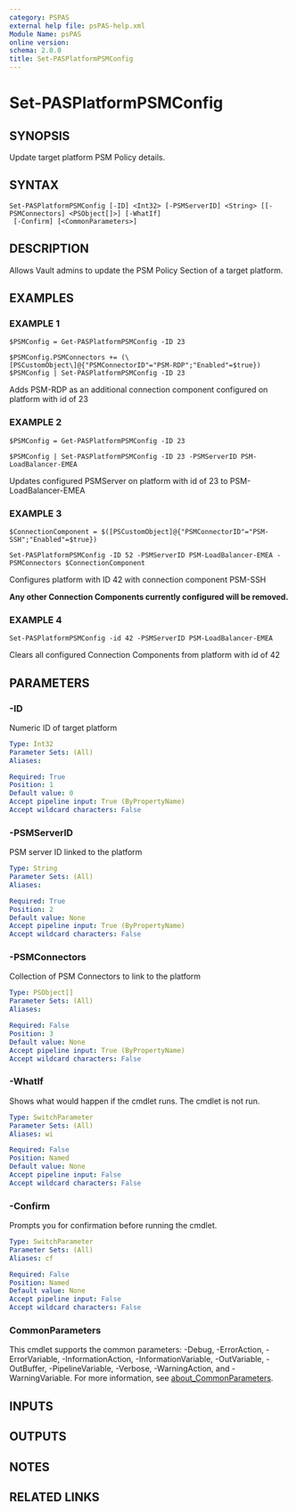 ```yaml
---
category: PSPAS
external help file: psPAS-help.xml
Module Name: psPAS
online version:
schema: 2.0.0
title: Set-PASPlatformPSMConfig
---
```


# Set-PASPlatformPSMConfig

## SYNOPSIS
Update target platform PSM Policy details.

## SYNTAX

```
Set-PASPlatformPSMConfig [-ID] <Int32> [-PSMServerID] <String> [[-PSMConnectors] <PSObject[]>] [-WhatIf]
 [-Confirm] [<CommonParameters>]
```

## DESCRIPTION
Allows Vault admins to update the PSM Policy Section of a target platform.

## EXAMPLES

### EXAMPLE 1
```
$PSMConfig = Get-PASPlatformPSMConfig -ID 23

$PSMConfig.PSMConnectors += (\[PSCustomObject\]@{"PSMConnectorID"="PSM-RDP";"Enabled"=$true})
$PSMConfig | Set-PASPlatformPSMConfig -ID 23
```
Adds PSM-RDP as an additional connection component configured on platform with id of 23

### EXAMPLE 2
```
$PSMConfig = Get-PASPlatformPSMConfig -ID 23

$PSMConfig | Set-PASPlatformPSMConfig -ID 23 -PSMServerID PSM-LoadBalancer-EMEA
```
Updates configured PSMServer on platform with id of 23 to PSM-LoadBalancer-EMEA

### EXAMPLE 3
```
$ConnectionComponent = $([PSCustomObject]@{"PSMConnectorID"="PSM-SSH";"Enabled"=$true})

Set-PASPlatformPSMConfig -ID 52 -PSMServerID PSM-LoadBalancer-EMEA -PSMConnectors $ConnectionComponent
```
Configures platform with ID 42 with connection component PSM-SSH

**Any other Connection Components currently configured will be removed.**

### EXAMPLE 4
```
Set-PASPlatformPSMConfig -id 42 -PSMServerID PSM-LoadBalancer-EMEA
```

Clears all configured Connection Components from platform with id of 42

## PARAMETERS

### -ID
Numeric ID of target platform

```yaml
Type: Int32
Parameter Sets: (All)
Aliases:

Required: True
Position: 1
Default value: 0
Accept pipeline input: True (ByPropertyName)
Accept wildcard characters: False
```

### -PSMServerID
PSM server ID linked to the platform

```yaml
Type: String
Parameter Sets: (All)
Aliases:

Required: True
Position: 2
Default value: None
Accept pipeline input: True (ByPropertyName)
Accept wildcard characters: False
```

### -PSMConnectors
Collection of PSM Connectors to link to the platform

```yaml
Type: PSObject[]
Parameter Sets: (All)
Aliases:

Required: False
Position: 3
Default value: None
Accept pipeline input: True (ByPropertyName)
Accept wildcard characters: False
```

### -WhatIf
Shows what would happen if the cmdlet runs.
The cmdlet is not run.

```yaml
Type: SwitchParameter
Parameter Sets: (All)
Aliases: wi

Required: False
Position: Named
Default value: None
Accept pipeline input: False
Accept wildcard characters: False
```

### -Confirm
Prompts you for confirmation before running the cmdlet.

```yaml
Type: SwitchParameter
Parameter Sets: (All)
Aliases: cf

Required: False
Position: Named
Default value: None
Accept pipeline input: False
Accept wildcard characters: False
```

### CommonParameters
This cmdlet supports the common parameters: -Debug, -ErrorAction, -ErrorVariable, -InformationAction, -InformationVariable, -OutVariable, -OutBuffer, -PipelineVariable, -Verbose, -WarningAction, and -WarningVariable. For more information, see [about_CommonParameters](http://go.microsoft.com/fwlink/?LinkID=113216).

## INPUTS

## OUTPUTS

## NOTES

## RELATED LINKS
